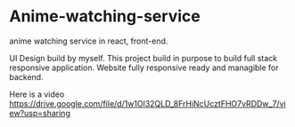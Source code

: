 # Anime-watching-service
anime watching service in react, front-end.

UI Design build by myself. This project build in purpose to build full stack responsive application. Website fully responsive ready and managible for backend.

Here is a video https://drive.google.com/file/d/1w1Ol32QLD_8FrHiNcUcztFHO7vRDDw_7/view?usp=sharing
